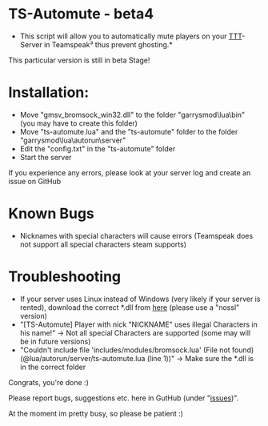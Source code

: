 # TS-Automute - beta4

* This script will allow you to automatically mute players on your [TTT](http://ttt.badking.net/)-Server in Teamspeak³ thus prevent ghosting.*

This particular version is still in beta Stage!

# Installation:

* Move "gmsv_bromsock_win32.dll" to the folder "garrysmod\lua\bin" (you may have to create this folder)
* Move "ts-automute.lua" and the "ts-automute" folder to the folder "garrysmod\lua\autorun\server"
* Edit the "config.txt" in the "ts-automute" folder
* Start the server

If you experience any errors, please look at your server log and create an issue on GitHub

# Known Bugs

* Nicknames with special characters will cause errors (Teamspeak does not support all special characters steam supports)

# Troubleshooting

* If your server uses Linux instead of Windows (very likely if your server is rented), download the correct *.dll from [here](https://github.com/Bromvlieg/gm_bromsock/tree/master/Builds) (please use a "nossl" version)
* "\[TS-Automute\] Player with nick "NICKNAME" uses illegal Characters in his name!" -> Not all special Characters are supported (some may will be in future versions)
* "Couldn't include file 'includes/modules/bromsock.lua' (File not found) (@lua/autorun/server/ts-automute.lua (line 1))" -> Make sure the *.dll is in the correct folder

Congrats, you're done :)

Please report bugs, suggestions etc. here in GutHub (under "[issues](https://github.com/grimsi/gamelinker/issues))".

At the moment im pretty busy, so please be patient :)
